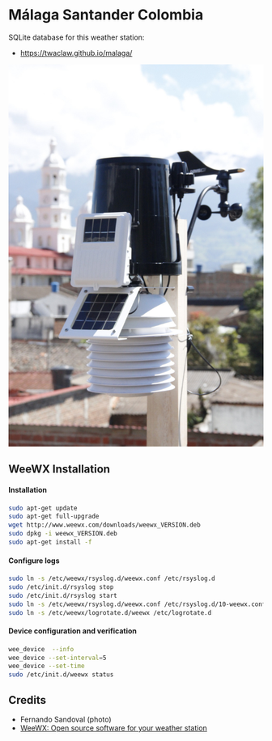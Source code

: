 # Málaga Santander Colombia

SQLite database for this weather station:

* https://twaclaw.github.io/malaga/

![malaga](images/ws.jpg)

## WeeWX Installation
#### Installation
```bash
sudo apt-get update
sudo apt-get full-upgrade
wget http://www.weewx.com/downloads/weewx_VERSION.deb
sudo dpkg -i weewx_VERSION.deb
sudo apt-get install -f
```


#### Configure logs
```bash
sudo ln -s /etc/weewx/rsyslog.d/weewx.conf /etc/rsyslog.d
sudo /etc/init.d/rsyslog stop
sudo /etc/init.d/rsyslog start
sudo ln -s /etc/weewx/rsyslog.d/weewx.conf /etc/rsyslog.d/10-weewx.conf
sudo ln -s /etc/weewx/logrotate.d/weewx /etc/logrotate.d
```

#### Device configuration and verification
```bash
wee_device  --info
wee_device --set-interval=5
wee_device --set-time
sudo /etc/init.d/weewx status
```

## Credits
* Fernando Sandoval (photo)
* [WeeWX: Open source software for your weather station](http://www.weewx.com/)
